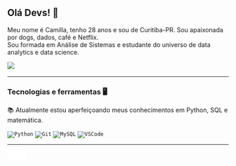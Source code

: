 
## Olá Devs! 👾

<p>
Meu nome é Camilla, tenho 28 anos e sou de Curitiba-PR. Sou apaixonada por dogs, dados, café e Netflix. </br>
Sou formada em Análise de Sistemas e estudante do universo de data analytics e data science.</p>

<img src="https://super.abril.com.br/wp-content/uploads/2016/12/dog-tra.gif" width="400px" style="max-width: 100%;">

----

### Tecnologias e ferramentas 🖥️

<p align="left" dir="auto"><g-emoji class="g-emoji" alias="books" fallback-src="https://github.githubassets.com/images/icons/emoji/unicode/1f4da.png">📚</g-emoji> Atualmente estou aperfeiçoando meus conhecimentos em Python, SQL e matemática.</p>

<code><img width="40px" src="https://cdn.jsdelivr.net/gh/devicons/devicon/icons/python/python-original.svg" title="Python" data-canonical-src="https://cdn.jsdelivr.net/gh/devicons/devicon/icons/html5/html5-original-wordmark.svg" style="max-width: 100%;"></a></code>
<code><img width="40px" src="https://cdn.jsdelivr.net/gh/devicons/devicon/icons/git/git-original.svg" title="Git" data-canonical-src="https://cdn.jsdelivr.net/gh/devicons/devicon/icons/html5/html5-original-wordmark.svg" style="max-width: 100%;"></a></code>
<code><img width="40px" src="https://cdn.jsdelivr.net/gh/devicons/devicon/icons/mysql/mysql-original.svg" title="MySQL" data-canonical-src="https://cdn.jsdelivr.net/gh/devicons/devicon/icons/html5/html5-original-wordmark.svg" style="max-width: 100%;"></a></code>
<code><img width="40px" src="https://cdn.jsdelivr.net/gh/devicons/devicon/icons/visualstudio/visualstudio-plain.svg" title="VSCode" data-canonical-src="https://cdn.jsdelivr.net/gh/devicons/devicon/icons/html5/html5-original-wordmark.svg" style="max-width: 100%;"></a></code>


----

<p dir="auto"><a href="https://www.instagram.com/millaspjiorin" rel="nofollow"><img align="left" alt="Instagram" width="22px" src="https://github.com/Aakarsh-B/trying-repos/raw/master/insta.svg" style="max-width: 100%;">
</a><a href="https://www.linkedin.com/in/camilla-severo-spjiorin/" rel="nofollow"><img align="left" alt="LinkedIn" width="22px" src="https://github.com/Aakarsh-B/trying-repos/raw/master/linkedin.svg" style="max-width: 100%;"></p>

